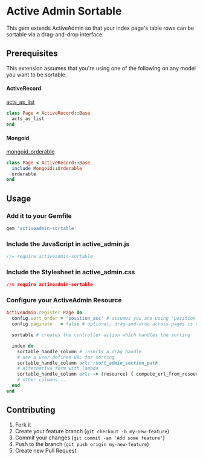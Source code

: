 # Active Admin Sortable

This gem extends ActiveAdmin so that your index page's table rows can be 
sortable via a drag-and-drop interface.

## Prerequisites

This extension assumes that you're using one of the following on any model you want to be sortable.

#### ActiveRecord

[acts_as_list](https://github.com/rails/acts_as_list)

```ruby
class Page < ActiveRecord::Base
  acts_as_list
end
```

#### Mongoid

[mongoid_orderable](https://github.com/pyromaniac/mongoid_orderable)

```ruby
class Page < ActiveRecord::Base
  include Mongoid::Orderable
  orderable
end
```

## Usage

### Add it to your Gemfile

```ruby
gem 'activeadmin-sortable'
```

### Include the JavaScript in active_admin.js

```javascript
//= require activeadmin-sortable
```

### Include the Stylesheet in active_admin.css
```css
//= require activeadmin-sortable
```

### Configure your ActiveAdmin Resource

```ruby
ActiveAdmin.register Page do
  config.sort_order = 'position_asc' # assumes you are using 'position' for your acts_as_list column
  config.paginate   = false # optional; drag-and-drop across pages is not supported

  sortable # creates the controller action which handles the sorting

  index do
    sortable_handle_column # inserts a drag handle
    # use a user-defined URL for sorting
    sortable_handle_column url: :sort_admin_section_path
    # alternative form with lambda
    sortable_handle_column url: -> (resource) { compute_url_from_resource(resource) }
    # other columns...
  end
end
```

## Contributing

1. Fork it
2. Create your feature branch (`git checkout -b my-new-feature`)
3. Commit your changes (`git commit -am 'Add some feature'`)
4. Push to the branch (`git push origin my-new-feature`)
5. Create new Pull Request
